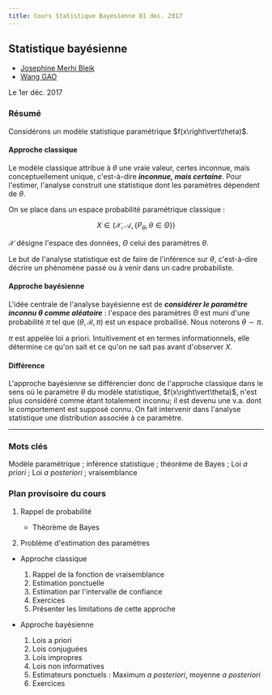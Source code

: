 ```yaml
---
title: Cours Statistique Bayésienne 01 dec. 2017
---
```


## Statistique bayésienne

- [Josephine Merhi Bleik](mailto:josephine.merhi-bleik@utc.fr)
- [Wang GAO](mailto:wang.gao@utc.fr)

Le 1er déc. 2017

### Résumé

Considérons un modèle statistique paramétrique $f(x\right\vert\theta)$.

#### Approche classique

Le modèle classique attribue à $\theta$ une vraie valeur, certes inconnue, mais conceptuellement unique, c'est-à-dire ___inconnue, mais certaine___. Pour l'estimer, l'analyse construit une statistique dont les paramètres dépendent de $\theta$.

On se place dans un espace probabilité paramétrique classique :

$$X \in (\mathcal{X}, \, \mathcal{A}, \left \{ P_{\theta},\theta \in \Theta \right \} )$$

$\mathcal{X}$ désigne l'espace des données, $\Theta$ celui des paramètres $\theta$.

Le but de l'analyse statistique est de faire de l'inférence sur $\theta$, c'est-à-dire décrire un phénomène passé ou à venir dans un cadre probabiliste.

#### Approche bayésienne

L'idée centrale de l'analyse bayésienne est de ___considérer le paramètre inconnu $\theta$ comme aléatoire___ : l'espace des paramètres $\Theta$ est muni d'une probabilité $\pi$ tel que $(\theta, \mathcal{B},\pi)$ est un espace probailisé. Nous noterons $\theta \sim \pi$.

$\pi$ est appelée loi a priori. Intuitivement et en termes informationnels, elle détermine ce qu'on sait et ce qu'on ne sait pas avant d'observer $X$.

#### Différence

L'approche bayésienne se différencier donc de l'approche classique dans le sens où le paramètre $\theta$ du modèle statistique, $f(x\right\vert\theta)$, n'est plus considéré comme étant totalement inconnu; il est devenu une v.a. dont le comportement est supposé connu. On fait intervenir dans l'analyse statistique une distribution associée à ce paramètre.

----

### Mots clés

Modèle paramétrique ; inférence statistique ; théorème de Bayes ;
Loi *a priori* ; Loi *a posteriori* ;  vraisemblance

### Plan provisoire du cours

1. Rappel de probabilité
    - Théorème de Bayes

2. Problème d'estimation des paramètres

- Approche classique
    1. Rappel de la fonction de vraisemblance
    3. Estimation ponctuelle
    4. Estimation par l'intervalle de confiance
    5. Exercices
    5. Présenter les limitations de cette approche

- Approche bayésienne
    1. Lois a priori
    1. Lois conjuguées
    1. Lois impropres
    1. Lois non informatives
    1. Estimateurs ponctuels : Maximum *a posteriori*, moyenne *a posteriori*
    1. Exercices


